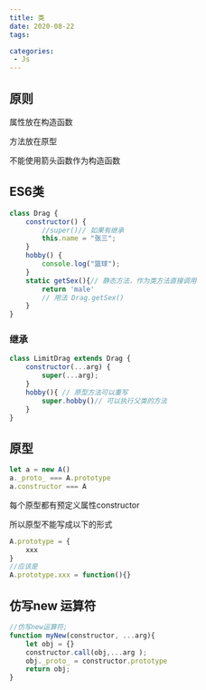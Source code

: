 ```yaml
---
title: 类
date: 2020-08-22
tags:

categories: 
 - Js
---
```


## 原则

属性放在构造函数

方法放在原型

不能使用箭头函数作为构造函数

## ES6类

```js
class Drag {
    constructor() {
        //super()// 如果有继承
        this.name = "张三";
    }
    hobby() {
        console.log("篮球");
    }
    static getSex(){// 静态方法，作为类方法直接调用
        return 'male'
        // 用法 Drag.getSex()
    }
}
```

### 继承

```js
class LimitDrag extends Drag {
    constructor(...arg) {
        super(...arg);
    }
    hobby(){ // 原型方法可以重写
        super.hobby()// 可以执行父类的方法
    }
}
```



## 原型

```js
let a = new A()
a._proto_ === A.prototype
a.constructor === A
```

每个原型都有预定义属性constructor

所以原型不能写成以下的形式

```js
A.prototype = {
	xxx
}
//应该是 
A.prototype.xxx = function(){}
```

## 仿写new 运算符

```js
//仿写new运算符;
function myNew(constructor, ...arg){
    let obj = {}
    constructor.call(obj,...arg );
    obj._proto_ = constructor.prototype
    return obj;
}
```

